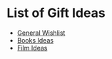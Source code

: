 
# List of Gift Ideas

- [General Wishlist](https://github.com/TerryLansdown/lists/blob/master/2022/wishlist.md)
- [Books Ideas](https://github.com/TerryLansdown/lists/blob/master/2022/books.md)
- [Film Ideas](https://github.com/TerryLansdown/lists/blob/master/2022/films.md)